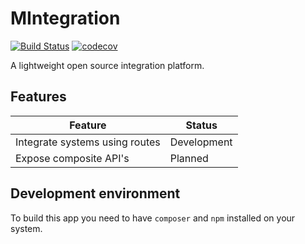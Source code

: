 # MIntegration

[![Build Status](https://www.travis-ci.com/DerkVanDenBergh/mintegration.svg?branch=main)](https://www.travis-ci.com/DerkVanDenBergh/mintegration) [![codecov](https://codecov.io/gh/DerkVanDenBergh/mintegration/branch/main/graph/badge.svg?token=93OG3XAC2H)](https://codecov.io/gh/DerkVanDenBergh/mintegration)

A lightweight open source integration platform.

## Features

|Feature                        | Status        |
|-------------------------------|---------------|
|Integrate systems using routes | Development   |
|Expose composite API's         | Planned       |

## Development environment

To build this app you need to have `composer` and `npm` installed on your system.

